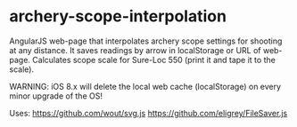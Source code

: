 # archery-scope-interpolation

AngularJS web-page that interpolates archery scope settings for shooting at any distance. It saves readings by arrow in localStorage or URL of web-page.
Calculates scope scale for Sure-Loc 550 (print it and tape it to the scale).

WARNING: iOS 8.x will delete the local web cache (localStorage) on every minor upgrade of the OS!

Uses:
https://github.com/wout/svg.js
https://github.com/eligrey/FileSaver.js

